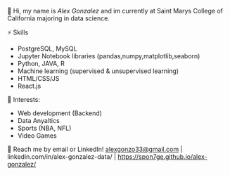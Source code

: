 👋 Hi, my name is *Alex Gonzalez* and im currently at Saint Marys College of California majoring in data science. 
 
 ⚡ Skills
 - PostgreSQL, MySQL
 - Jupyter Notebook libraries (pandas,numpy,matplotlib,seaborn)
 - Python, JAVA, R
 - Machine learning (supervised & unsupervised learning)
 - HTML/CSS/JS
 - React.js

🌱 Interests:
- Web development (Backend)
- Data Anyaltics
- Sports (NBA, NFL)
- Video Games

💬 Reach me by email or LinkedIn! alexgonzo33@gmail.com | linkedin.com/in/alex-gonzalez-data/ | https://spon7ge.github.io/alex-gonzalez/


<!---
spon7ge/spon7ge is a ✨ special ✨ repository because its `README.md` (this file) appears on your GitHub profile.
You can click the Preview link to take a look at your changes.
--->
